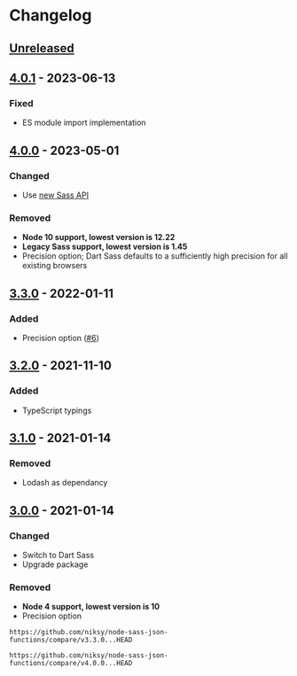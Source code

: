 # Changelog

## [Unreleased][]

## [4.0.1][] - 2023-06-13

### Fixed

-   ES module import implementation

## [4.0.0][] - 2023-05-01

### Changed

-   Use [new Sass API](https://sass-lang.com/documentation/js-api)

### Removed

-   **Node 10 support, lowest version is 12.22**
-   **Legacy Sass support, lowest version is 1.45**
-   Precision option; Dart Sass defaults to a sufficiently high precision for
    all existing browsers

## [3.3.0][] - 2022-01-11

### Added

-   Precision option
    ([#6](https://github.com/niksy/node-sass-json-functions/issues/6))

## [3.2.0][] - 2021-11-10

### Added

-   TypeScript typings

## [3.1.0][] - 2021-01-14

### Removed

-   Lodash as dependancy

## [3.0.0][] - 2021-01-14

### Changed

-   Switch to Dart Sass
-   Upgrade package

### Removed

-   **Node 4 support, lowest version is 10**
-   Precision option

<!-- prettier-ignore-start -->

[3.0.0]: https://github.com/niksy/node-sass-json-functions/tree/v3.0.0
[3.1.0]: https://github.com/niksy/node-sass-json-functions/tree/v3.1.0
[3.2.0]: https://github.com/niksy/node-sass-json-functions/tree/v3.2.0

<!-- prettier-ignore-end -->

    https://github.com/niksy/node-sass-json-functions/compare/v3.3.0...HEAD

[3.3.0]: https://github.com/niksy/node-sass-json-functions/tree/v3.3.0
[Unreleased]:
	https://github.com/niksy/node-sass-json-functions/compare/v4.0.1...HEAD
[4.0.1]: https://github.com/niksy/node-sass-json-functions/tree/v4.0.1

    https://github.com/niksy/node-sass-json-functions/compare/v4.0.0...HEAD

[4.0.0]: https://github.com/niksy/node-sass-json-functions/tree/v4.0.0
